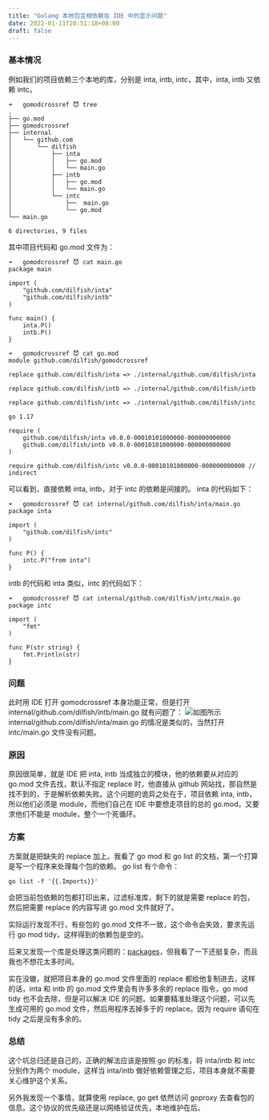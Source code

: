 ```yaml
---
title: "Golang 本地包互相依赖在 IDE 中的显示问题"
date: 2022-01-11T20:51:18+08:00
draft: false
---
```


### 基本情况

例如我们的项目依赖三个本地的库，分别是 inta, intb, intc，其中，inta, intb 又依赖 intc。

```
➜   gomodcrossref 😈 tree
.
├── go.mod
├── gomodcrossref
├── internal
│   └── github.com
│       └── dilfish
│           ├── inta
│           │   ├── go.mod
│           │   └── main.go
│           ├── intb
│           │   ├── go.mod
│           │   └── main.go
│           └── intc
│               ├──  main.go
│               └── go.mod
└── main.go

6 directories, 9 files
```

其中项目代码和 go.mod 文件为：
```
➜   gomodcrossref 😈 cat main.go
package main

import (
	"github.com/dilfish/inta"
	"github.com/dilfish/intb"
)

func main() {
	inta.P()
	intb.P()
}
```
```
➜   gomodcrossref 😈 cat go.mod
module github.com/dilfish/gomodcrossref

replace github.com/dilfish/inta => ./internal/github.com/dilfish/inta

replace github.com/dilfish/intb => ./internal/github.com/dilfish/intb

replace github.com/dilfish/intc => ./internal/github.com/dilfish/intc

go 1.17

require (
	github.com/dilfish/inta v0.0.0-00010101000000-000000000000
	github.com/dilfish/intb v0.0.0-00010101000000-000000000000
)

require github.com/dilfish/intc v0.0.0-00010101000000-000000000000 // indirect
```

可以看到，直接依赖 inta, intb，对于 intc 的依赖是间接的。
inta 的代码如下：
```
➜   gomodcrossref 😈 cat internal/github.com/dilfish/inta/main.go
package inta

import (
    "github.com/dilfish/intc"
)

func P() {
    intc.P("from inta")
}
```
intb 的代码和 inta 类似，intc 的代码如下：
```
➜   gomodcrossref 😈 cat internal/github.com/dilfish/intc/main.go
package intc

import (
    "fmt"
)

func P(str string) {
    fmt.Println(str)
}
```

### 问题
此时用 IDE 打开 gomodcrossref 本身功能正常，但是打开 internal/github.com/dilfish/intb/main.go 就有问题了：
![如图所示](https://dev.ug/static.blog.dilfish.icu/bad.ref.png)
internal/github.com/dilfish/inta/main.go 的情况是类似的，当然打开 intc/main.go 文件没有问题。

### 原因
原因很简单，就是 IDE 把 inta, intb 当成独立的模块，他的依赖要从对应的 go.mod 文件去找，默认不指定 replace 时，他直接从 github 网站找，那自然是找不到的，于是解析依赖失败。这个问题的诡异之处在于，项目依赖 inta, intb，所以他们必须是 module，而他们自己在 IDE 中要想走项目的总的 go.mod，又要求他们不能是 module，整个一个死循环。

### 方案
方案就是把缺失的 replace 加上。我看了 go mod 和 go list 的文档，第一个打算是写一个程序来处理每个包的依赖。 go list 有个命令：
```
go list -f '{{.Imports}}'
```
会把当前包依赖的包都打印出来，过滤标准库，剩下的就是需要 replace 的包，然后把需要 replace 的内容写进 go.mod 文件就好了。

实际运行发现不行，有些包的 go.mod 文件不一致，这个命令会失效，要求先运行 go mod tidy，这样得到的依赖包是空的。

后来又发现一个库是处理这类问题的：[packages](golang.org/x/tools/go/packages)，但我看了一下还挺复杂，而且我也不想花太多时间。

实在没辙，就把项目本身的 go.mod 文件里面的 replace 都给他复制进去，这样的话，inta 和 intb 的 go.mod 文件里会有许多多余的 replace 指令，go mod tidy 也不会去除，但是可以解决 IDE 的问题。如果要精准处理这个问题，可以先生成可用的 go.mod 文件，然后用程序去掉多于的 replace。因为 require 语句在 tidy 之后是没有多余的。

### 总结
这个坑总归还是自己的，正确的解法应该是按照 go 的标准，将 inta/intb 和 intc 分别作为两个 module，这样当 inta/intb 做好依赖管理之后，项目本身就不需要关心维护这个关系。

另外我发现一个事情，就算使用 replace, go get 依然访问 goproxy 去查看包的信息。这个协议的优先级还是以网络验证优先，本地维护在后。
